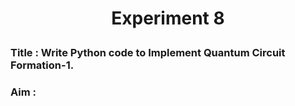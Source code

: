 # <p style="text-align:center">Experiment 8</p> 

### Title :  Write Python code to Implement Quantum Circuit Formation-1.

### Aim : 